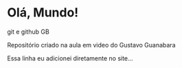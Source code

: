 # Olá, Mundo!
 git e github GB

Repositório criado na aula em video do Gustavo Guanabara

Essa linha eu adicionei diretamente no site...
